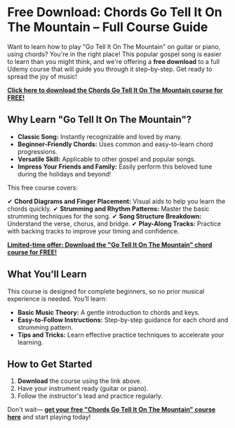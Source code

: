 # Free Download: Chords Go Tell It On The Mountain – Full Course Guide

Want to learn how to play "Go Tell It On The Mountain" on guitar or piano, using chords? You're in the right place! This popular gospel song is easier to learn than you might think, and we're offering a **free download** to a full Udemy course that will guide you through it step-by-step. Get ready to spread the joy of music!

[**Click here to download the Chords Go Tell It On The Mountain course for FREE!**](https://udemywork.com/chords-go-tell-it-on-the-mountain)

## Why Learn "Go Tell It On The Mountain"?

*   **Classic Song:** Instantly recognizable and loved by many.
*   **Beginner-Friendly Chords:** Uses common and easy-to-learn chord progressions.
*   **Versatile Skill:** Applicable to other gospel and popular songs.
*   **Impress Your Friends and Family:** Easily perform this beloved tune during the holidays and beyond!

This free course covers:

✔ **Chord Diagrams and Finger Placement:** Visual aids to help you learn the chords quickly.
✔ **Strumming and Rhythm Patterns:** Master the basic strumming techniques for the song.
✔ **Song Structure Breakdown:** Understand the verse, chorus, and bridge.
✔ **Play-Along Tracks:** Practice with backing tracks to improve your timing and confidence.

[**Limited-time offer: Download the "Go Tell It On The Mountain" chord course for FREE!**](https://udemywork.com/chords-go-tell-it-on-the-mountain)

## What You'll Learn

This course is designed for complete beginners, so no prior musical experience is needed. You’ll learn:

*   **Basic Music Theory:** A gentle introduction to chords and keys.
*   **Easy-to-Follow Instructions:** Step-by-step guidance for each chord and strumming pattern.
*   **Tips and Tricks:** Learn effective practice techniques to accelerate your learning.

## How to Get Started

1.  **Download** the course using the link above.
2.  Have your instrument ready (guitar or piano).
3.  Follow the instructor's lead and practice regularly.

Don't wait— **[get your free "Chords Go Tell It On The Mountain" course here](https://udemywork.com/chords-go-tell-it-on-the-mountain)** and start playing today!
